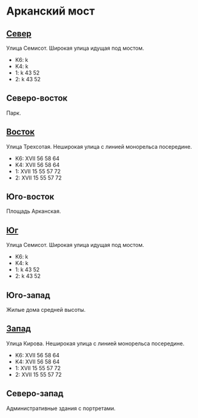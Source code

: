# Арканский мост

## [Север](./450060.md)

Улица Семисот.
Широкая улица идущая под мостом.

* K6:   k
* K4:   k
* 1:    k
        43  52
* 2:    k
        43  52

## Северо-восток

Парк.

## [Восток](./455070.md)

Улица Трехсотая.
Неширокая улица с линией монорельса посередине.

* K6:   XVII
        56  58  64
* K4:   XVII
        56  58  64
* 1:    XVII
        15  55  57  72
* 2:    XVII
        15  55  57  72

## Юго-восток

Площадь Арканская.

## [Юг](./450080.md)

Улица Семисот.
Широкая улица идущая под мостом.

* K6:   k
* K4:   k
* 1:    k
        43  52
* 2:    k
        43  52

## Юго-запад

Жилые дома средней высоты.

## [Запад](./440070.md)

Улица Кирова.
Неширокая улица с линией монорельса посередине.

* K6:   XVII
        56  58  64
* K4:   XVII
        56  58  64
* 1:    XVII
        15  55  57  72
* 2:    XVII
        15  55  57  72

## Северо-запад

Административные здания с портретами.
